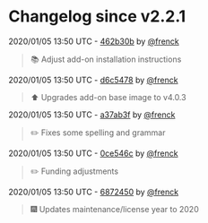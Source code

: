 # Changelog since v2.2.1

2020/01/05 13:50 UTC - [462b30b](https://github.com/hassio-addons/addon-airsonos/commit/462b30babf98f83a48a6c72c12dce95759368f34) by [@frenck](https://github.com/frenck)
> :books: Adjust add-on installation instructions 

2020/01/05 13:50 UTC - [d6c5478](https://github.com/hassio-addons/addon-airsonos/commit/d6c5478e4c12c6b82d608ef24d0c21b08a1e18b4) by [@frenck](https://github.com/frenck)
> :arrow_up: Upgrades add-on base image to v4.0.3 

2020/01/05 13:50 UTC - [a37ab3f](https://github.com/hassio-addons/addon-airsonos/commit/a37ab3f0c07b8cc17f4120e2c2bd0d0f5f135bb3) by [@frenck](https://github.com/frenck)
> :pencil2: Fixes some spelling and grammar 

2020/01/05 13:50 UTC - [0ce546c](https://github.com/hassio-addons/addon-airsonos/commit/0ce546c0773e405587c7eacfb571148e25b6ed29) by [@frenck](https://github.com/frenck)
> :pencil2: Funding adjustments 

2020/01/05 13:50 UTC - [6872450](https://github.com/hassio-addons/addon-airsonos/commit/687245048292527b4d8075c2dd82fb2ff0af4951) by [@frenck](https://github.com/frenck)
> :fireworks: Updates maintenance/license year to 2020 

